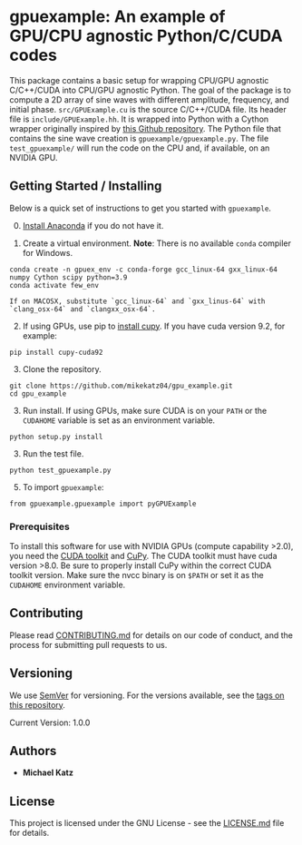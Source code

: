 # gpuexample: An example of GPU/CPU agnostic Python/C/CUDA codes

This package contains a basic setup for wrapping CPU/GPU agnostic C/C++/CUDA into CPU/GPU agnostic Python. The goal of the package is to compute a 2D array of sine waves with different amplitude, frequency, and initial phase. `src/GPUExample.cu` is the source C/C++/CUDA file. Its header file is `include/GPUExample.hh`. It is wrapped into Python with a Cython wrapper originally inspired by [this Github repository](https://github.com/rmcgibbo/npcuda-example). The Python file that contains the sine wave creation is `gpuexample/gpuexample.py`. The file `test_gpuexample/` will run the code on the CPU and, if available, on an NVIDIA GPU.

## Getting Started / Installing

Below is a quick set of instructions to get you started with `gpuexample`.

0) [Install Anaconda](https://docs.anaconda.com/anaconda/install/) if you do not have it.

1) Create a virtual environment. **Note**: There is no available `conda` compiler for Windows.

```
conda create -n gpuex_env -c conda-forge gcc_linux-64 gxx_linux-64 numpy Cython scipy python=3.9
conda activate few_env
```

    If on MACOSX, substitute `gcc_linux-64` and `gxx_linus-64` with `clang_osx-64` and `clangxx_osx-64`.

2) If using GPUs, use pip to [install cupy](https://docs-cupy.chainer.org/en/stable/install.html). If you have cuda version 9.2, for example:

```
pip install cupy-cuda92
```

3) Clone the repository.

```
git clone https://github.com/mikekatz04/gpu_example.git
cd gpu_example
```

3) Run install. If using GPUs, make sure CUDA is on your `PATH` or the `CUDAHOME` variable is set as an environment variable.

```
python setup.py install
```

3) Run the test file.

```
python test_gpuexample.py
```
5) To import `gpuexample`:

```
from gpuexample.gpuexample import pyGPUExample
```

### Prerequisites

To install this software for use with NVIDIA GPUs (compute capability >2.0), you need the [CUDA toolkit](https://docs.nvidia.com/cuda/cuda-installation-guide-linux/index.html) and [CuPy](https://cupy.chainer.org/). The CUDA toolkit must have cuda version >8.0. Be sure to properly install CuPy within the correct CUDA toolkit version. Make sure the nvcc binary is on `$PATH` or set it as the `CUDAHOME` environment variable.


## Contributing

Please read [CONTRIBUTING.md](CONTRIBUTING.md) for details on our code of conduct, and the process for submitting pull requests to us.

## Versioning

We use [SemVer](http://semver.org/) for versioning. For the versions available, see the [tags on this repository](https://github.com/BlackHolePerturbationToolkit/FastEMRIWaveforms/tags).

Current Version: 1.0.0

## Authors

* **Michael Katz**

## License

This project is licensed under the GNU License - see the [LICENSE.md](LICENSE.md) file for details.
